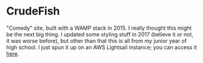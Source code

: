 # CrudeFish
"Comedy" site, built with a WAMP stack in 2015. I really thought this might be the next big thing.
I updated some styling stuff in 2017 (believe it or not, it was worse before), but other than that
this is all from my junior year of high school. I just spun it up on an AWS Lightsail instance;
you can access it [here](https://crudefish.timmcca.be/).
